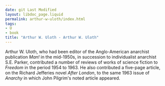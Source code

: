 ```yaml
---
date: git Last Modified
layout: libdoc_page.liquid
permalink: arthur-w-uloth/index.html
tags:
- U
- book
title: "Arthur W. Uloth - Arthur W. Uloth"
---
```


Arthur W. Uloth, who had been editor of the Anglo-American anarchist publication _Man!_ in the mid-1950s, in succession to individualist anarchist S.E.  Parker, contributed a number of reviews of works of science fiction to _Freedom_ in the period 1954 to 1963. He also contributed a five-page article,  on the Richard Jefferies novel _After London_, to the same 1963 issue of  _Anarchy_ in which John Pilgrim's noted article appeared.